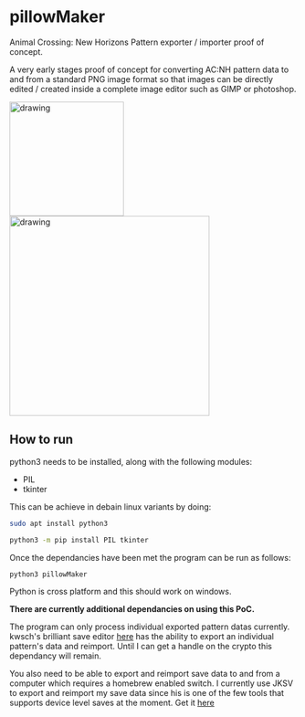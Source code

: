 # pillowMaker
Animal Crossing: New Horizons Pattern exporter / importer proof of concept.

A very early stages proof of concept for converting AC:NH pattern data to and from a standard PNG image format so that images can be directly edited / created inside a complete image editor such as GIMP or photoshop.

<img src="https://i.imgur.com/7bYWgqE.png" alt="drawing" width="200"/>
<img src="https://i.imgur.com/9TMCMoj.png" alt="drawing" width="350"/>

## How to run
python3 needs to be installed, along with the following modules:
- PIL
- tkinter

This can be achieve in debain linux variants by doing:

```bash
sudo apt install python3
```
```bash
python3 -m pip install PIL tkinter
```
Once the dependancies have been met the program can be run as follows:
```bash
python3 pillowMaker
```

Python is cross platform and this should work on windows.


**There are currently additional dependancies on using this PoC.**

The program can only process individual exported pattern datas currently. kwsch's brilliant save editor <a href="https://github.com/kwsch/NHSE">here</a> has the ability to export an individual pattern's data and reimport. Until I can get a handle on the crypto this dependancy will remain.

You also need to be able to export and reimport save data to and from a computer which requires a homebrew enabled switch. I currently use JKSV to export and reimport my save data since his is one of the few tools that supports device level saves at the moment. Get it <a href="https://github.com/J-D-K/JKSV/releases">here</a>
